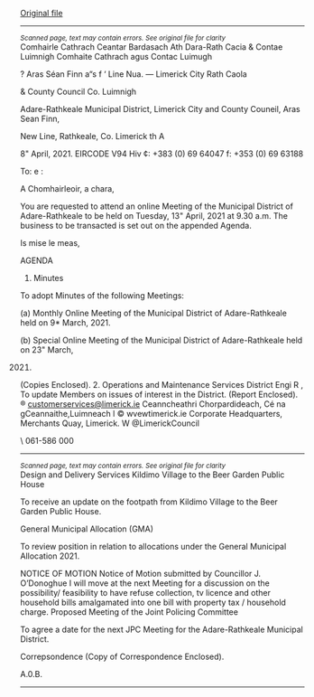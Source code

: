 [Original file](https://www.limerick.ie/sites/default/files/media/documents/2021-04/00-agenda-13th-april-2021.pdf)

---
*<small>Scanned page, text may contain errors. See original file for clarity</small>*  
Comhairle Cathrach Ceantar Bardasach Ath Dara-Rath Cacia
& Contae Luimnigh Comhaite Cathrach agus Contac Luimugh

? Aras Séan Finn
a“s f ‘ Line Nua.
— Limerick City Rath Caola

& County Council Co. Luimnigh

Adare-Rathkeale Municipal District,
Limerick City and County Couneil,
Aras Sean Finn,

New Line,
Rathkeale,
Co. Limerick
th A

8" April, 2021. EIRCODE V94 Hiv
¢: +383 (0) 69 64047
f: +353 (0) 69 63188

To: e :

A Chomhairleoir, a chara,

You are requested to attend an online Meeting of the Municipal District of Adare-Rathkeale to be
held on Tuesday, 13" April, 2021 at 9.30 a.m. The business to be transacted is set out on the
appended Agenda.

Is mise le meas,

AGENDA
1. Minutes

To adopt Minutes of the following Meetings:

(a) Monthly Online Meeting of the Municipal District of Adare-Rathkeale held on 9* March,
2021.

(b) Special Online Meeting of the Municipal District of Adare-Rathkeale held on 23" March,

2021.
(Copies Enclosed).
2. Operations and Maintenance Services
District Engi R ,
To update Members on issues of interest in the District.
(Report Enclosed).
® customerservices@limerick.ie
Ceanncheathri Chorpardideach, Cé na gCeannaithe,Luimneach l © wvewtimerick.ie
Corporate Headquarters, Merchants Quay, Limerick. W @LimerickCouncil

\ 061-586 000


---
*<small>Scanned page, text may contain errors. See original file for clarity</small>*  
Design and Delivery Services
Kildimo Village to the Beer Garden Public House

To receive an update on the footpath from Kildimo Village to the Beer Garden Public
House.

General Municipal Allocation (GMA)

To review position in relation to allocations under the General Municipal Allocation 2021.

NOTICE OF MOTION
Notice of Motion submitted by Councillor J. O’Donoghue
I will move at the next Meeting for a discussion on the possibility/ feasibility to have
refuse collection, tv licence and other household bills amalgamated into one bill with
property tax / household charge.
Proposed Meeting of the Joint Policing Committee

To agree a date for the next JPC Meeting for the Adare-Rathkeale Municipal District.

Correpsondence
(Copy of Correspondence Enclosed).

A.0.B.


---
